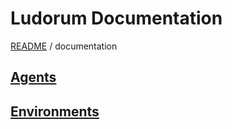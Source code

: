 # Ludorum Documentation
[README](../README.md) / documentation

## [Agents](./agents/README.md)

## [Environments](./environments/README.md)